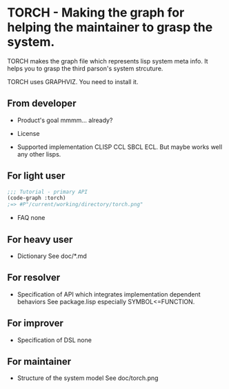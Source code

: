 # TORCH - Making the graph for helping the maintainer to grasp the system.

TORCH makes the graph file which represents lisp system meta info.
It helps you to grasp the third parson's system strcuture.

TORCH uses GRAPHVIZ.
You need to install it.

## From developer

* Product's goal
mmmm...  already?

* License
* Supported implementation
CLISP CCL SBCL ECL.
But maybe works well any other lisps.

## For light user
```lisp
;;; Tutorial - primary API
(code-graph :torch)
;=> #P"/current/working/directory/torch.png"
```
* FAQ
none

## For heavy user

* Dictionary
See doc/\*.md

## For resolver

* Specification of API which integrates implementation dependent behaviors
See package.lisp especially SYMBOL<=FUNCTION.

## For improver

* Specification of DSL
none

## For maintainer

* Structure of the system model
See doc/torch.png
